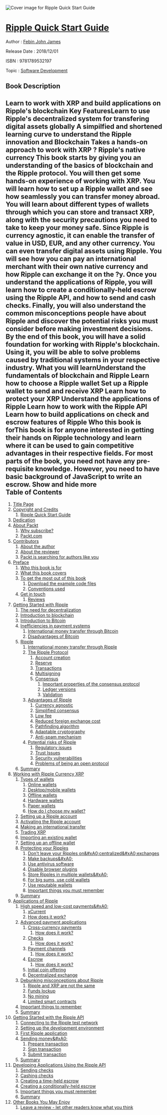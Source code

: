 ![Cover image for Ripple Quick Start Guide](https://imgdetail.ebookreading.net/cover/cover/business/EB9781789532197.jpg)

[Ripple Quick Start Guide](https://ebookreading.net/view/book/Ripple+Quick+Start+Guide-EB9781789532197_1.html "Ripple Quick Start Guide")
====================================================================================================================

Author : [Febin John James](https://ebookreading.net/search/author/Febin+John+James)

Release Date : 2018/12/01

ISBN : 9781789532197

Topic : [Software Development](https://ebookreading.net/search/category/software-development)

Book Description
-----------------

 Learn to work with XRP and build applications on Ripple's blockchain 
Key FeaturesLearn to use Ripple's decentralized system for transfering digital assets globally A simpilfied and shortened learning curve to understand the Ripple innovation and Blockchain Takes a hands-on approach to work with XRP ? Ripple's native currency This book starts by giving you an understanding of the basics of blockchain and the Ripple protocol. You will then get some hands-on experience of working with XRP. 
You will learn how to set up a Ripple wallet and see how seamlessly you can transfer money abroad. You will learn about different types of wallets through which you can store and transact XRP, along with the security precautions you need to take to keep your money safe. 
Since Ripple is currency agnostic, it can enable the transfer of value in USD, EUR, and any other currency. You can even transfer digital assets using Ripple. You will see how you can pay an international merchant with their own native currency and how Ripple can exchange it on the ?y. Once you understand the applications of Ripple, you will learn how to create a conditionally-held escrow using the Ripple API, and how to send and cash checks. 
Finally, you will also understand the common misconceptions people have about Ripple and discover the potential risks you must consider before making investment decisions. 
By the end of this book, you will have a solid foundation for working with Ripple's blockchain. Using it, you will be able to solve problems caused by traditional systems in your respective industry. 
What you will learnUnderstand the fundamentals of blockchain and Ripple Learn how to choose a Ripple wallet Set up a Ripple wallet to send and receive XRP Learn how to protect your XRP Understand the applications of Ripple Learn how to work with the Ripple API Learn how to build applications on check and escrow features of Ripple Who this book is forThis book is for anyone interested in getting their hands on Ripple technology and learn where it can be used to gain competitive advantages in their respective fields. For most parts of the book, you need not have any pre-requisite knowledge. However, you need to have basic background of JavaScript to write an escrow.
        Show and hide more                
Table of Contents
-----------------

1. [Title Page](https://ebookreading.net/view/book/Ripple+Quick+Start+Guide-EB9781789532197_2.html)
1. [Copyright and Credits](https://ebookreading.net/view/book/Ripple+Quick+Start+Guide-EB9781789532197_3.html)
    1. [Ripple Quick Start Guide](https://ebookreading.net/view/book/Ripple+Quick+Start+Guide-EB9781789532197_4.html)
1. [Dedication](https://ebookreading.net/view/book/Ripple+Quick+Start+Guide-EB9781789532197_5.html)
1. [About Packt](https://ebookreading.net/view/book/Ripple+Quick+Start+Guide-EB9781789532197_6.html)
    1. [Why subscribe?](https://ebookreading.net/view/book/Ripple+Quick+Start+Guide-EB9781789532197_7.html)
    1. [Packt.com](https://ebookreading.net/view/book/Ripple+Quick+Start+Guide-EB9781789532197_8.html)
1. [Contributors](https://ebookreading.net/view/book/Ripple+Quick+Start+Guide-EB9781789532197_9.html)
    1. [About the author](https://ebookreading.net/view/book/Ripple+Quick+Start+Guide-EB9781789532197_10.html)
    1. [About the reviewer](https://ebookreading.net/view/book/Ripple+Quick+Start+Guide-EB9781789532197_11.html)
    1. [Packt is searching for authors like you](https://ebookreading.net/view/book/Ripple+Quick+Start+Guide-EB9781789532197_12.html)
1. [Preface](https://ebookreading.net/view/book/Ripple+Quick+Start+Guide-EB9781789532197_14.html)
    1. [Who this book is for](https://ebookreading.net/view/book/Ripple+Quick+Start+Guide-EB9781789532197_15.html)
    1. [What this book covers](https://ebookreading.net/view/book/Ripple+Quick+Start+Guide-EB9781789532197_16.html)
    1. [To get the most out of this book](https://ebookreading.net/view/book/Ripple+Quick+Start+Guide-EB9781789532197_17.html)
        1. [Download the example code files](https://ebookreading.net/view/book/Ripple+Quick+Start+Guide-EB9781789532197_18.html)
        1. [Conventions used](https://ebookreading.net/view/book/Ripple+Quick+Start+Guide-EB9781789532197_19.html)
    1. [Get in touch](https://ebookreading.net/view/book/Ripple+Quick+Start+Guide-EB9781789532197_20.html)
        1. [Reviews](https://ebookreading.net/view/book/Ripple+Quick+Start+Guide-EB9781789532197_21.html)
1. [Getting Started with Ripple](https://ebookreading.net/view/book/Ripple+Quick+Start+Guide-EB9781789532197_22.html)
    1. [The need for decentralization](https://ebookreading.net/view/book/Ripple+Quick+Start+Guide-EB9781789532197_23.html)
    1. [Introduction to blockchain](https://ebookreading.net/view/book/Ripple+Quick+Start+Guide-EB9781789532197_24.html)
    1. [Introduction to Bitcoin](https://ebookreading.net/view/book/Ripple+Quick+Start+Guide-EB9781789532197_25.html)
    1. [Inefficiencies in payment systems](https://ebookreading.net/view/book/Ripple+Quick+Start+Guide-EB9781789532197_26.html)
        1. [International money transfer through Bitcoin](https://ebookreading.net/view/book/Ripple+Quick+Start+Guide-EB9781789532197_27.html)
        1. [Disadvantages of Bitcoin](https://ebookreading.net/view/book/Ripple+Quick+Start+Guide-EB9781789532197_28.html)
    1. [Ripple](https://ebookreading.net/view/book/Ripple+Quick+Start+Guide-EB9781789532197_29.html)
        1. [International money transfer through Ripple](https://ebookreading.net/view/book/Ripple+Quick+Start+Guide-EB9781789532197_30.html)
        1. [The Ripple Protocol](https://ebookreading.net/view/book/Ripple+Quick+Start+Guide-EB9781789532197_31.html)
            1. [Account creation](https://ebookreading.net/view/book/Ripple+Quick+Start+Guide-EB9781789532197_32.html)
            1. [Reserve](https://ebookreading.net/view/book/Ripple+Quick+Start+Guide-EB9781789532197_33.html)
            1. [Transactions](https://ebookreading.net/view/book/Ripple+Quick+Start+Guide-EB9781789532197_34.html)
            1. [Multisigning](https://ebookreading.net/view/book/Ripple+Quick+Start+Guide-EB9781789532197_35.html)
            1. [Consensus](https://ebookreading.net/view/book/Ripple+Quick+Start+Guide-EB9781789532197_36.html)
                1. [Important properties of the consensus protocol](https://ebookreading.net/view/book/Ripple+Quick+Start+Guide-EB9781789532197_37.html)
                1. [Ledger versions](https://ebookreading.net/view/book/Ripple+Quick+Start+Guide-EB9781789532197_38.html)
                1. [Validation](https://ebookreading.net/view/book/Ripple+Quick+Start+Guide-EB9781789532197_39.html)
        1. [Advantages of Ripple](https://ebookreading.net/view/book/Ripple+Quick+Start+Guide-EB9781789532197_40.html)
            1. [Currency agnostic](https://ebookreading.net/view/book/Ripple+Quick+Start+Guide-EB9781789532197_41.html)
            1. [Simplified consensus](https://ebookreading.net/view/book/Ripple+Quick+Start+Guide-EB9781789532197_42.html)
            1. [Low fee](https://ebookreading.net/view/book/Ripple+Quick+Start+Guide-EB9781789532197_43.html)
            1. [Reduced foreign exchange cost](https://ebookreading.net/view/book/Ripple+Quick+Start+Guide-EB9781789532197_44.html)
            1. [Pathfinding algorithm](https://ebookreading.net/view/book/Ripple+Quick+Start+Guide-EB9781789532197_45.html)
            1. [Adaptable cryptography](https://ebookreading.net/view/book/Ripple+Quick+Start+Guide-EB9781789532197_46.html)
            1. [Anti-spam mechanism](https://ebookreading.net/view/book/Ripple+Quick+Start+Guide-EB9781789532197_47.html)
        1. [Potential risks of Ripple](https://ebookreading.net/view/book/Ripple+Quick+Start+Guide-EB9781789532197_48.html)
            1. [Regulatory issues](https://ebookreading.net/view/book/Ripple+Quick+Start+Guide-EB9781789532197_49.html)
            1. [Trust Issues](https://ebookreading.net/view/book/Ripple+Quick+Start+Guide-EB9781789532197_50.html)
            1. [Security vulnerabilities](https://ebookreading.net/view/book/Ripple+Quick+Start+Guide-EB9781789532197_51.html)
            1. [Problems of being an open protocol](https://ebookreading.net/view/book/Ripple+Quick+Start+Guide-EB9781789532197_52.html)
    1. [Summary](https://ebookreading.net/view/book/Ripple+Quick+Start+Guide-EB9781789532197_53.html)
1. [Working with Ripple Currency XRP](https://ebookreading.net/view/book/Ripple+Quick+Start+Guide-EB9781789532197_54.html)
    1. [Types of wallets](https://ebookreading.net/view/book/Ripple+Quick+Start+Guide-EB9781789532197_55.html)
        1. [Online wallets](https://ebookreading.net/view/book/Ripple+Quick+Start+Guide-EB9781789532197_56.html)
        1. [Desktop/mobile wallets](https://ebookreading.net/view/book/Ripple+Quick+Start+Guide-EB9781789532197_57.html)
        1. [Offline wallets](https://ebookreading.net/view/book/Ripple+Quick+Start+Guide-EB9781789532197_58.html)
        1. [Hardware wallets](https://ebookreading.net/view/book/Ripple+Quick+Start+Guide-EB9781789532197_59.html)
        1. [Paper wallets](https://ebookreading.net/view/book/Ripple+Quick+Start+Guide-EB9781789532197_60.html)
        1. [How do I choose my wallet?](https://ebookreading.net/view/book/Ripple+Quick+Start+Guide-EB9781789532197_61.html)
    1. [Setting up a Ripple account](https://ebookreading.net/view/book/Ripple+Quick+Start+Guide-EB9781789532197_62.html)
    1. [Activating the Ripple account](https://ebookreading.net/view/book/Ripple+Quick+Start+Guide-EB9781789532197_63.html)
    1. [Making an international transfer](https://ebookreading.net/view/book/Ripple+Quick+Start+Guide-EB9781789532197_64.html)
    1. [Trading XRP](https://ebookreading.net/view/book/Ripple+Quick+Start+Guide-EB9781789532197_65.html)
    1. [Importing an existing wallet](https://ebookreading.net/view/book/Ripple+Quick+Start+Guide-EB9781789532197_66.html)
    1. [Setting up an offline wallet](https://ebookreading.net/view/book/Ripple+Quick+Start+Guide-EB9781789532197_67.html)
    1. [Protecting your Ripples](https://ebookreading.net/view/book/Ripple+Quick+Start+Guide-EB9781789532197_68.html)
        1. [Don&#39;t leave your Ripples on&amp;#xA0;centralized&amp;#xA0;exchanges](https://ebookreading.net/view/book/Ripple+Quick+Start+Guide-EB9781789532197_69.html)
        1. [Make backups&amp;#xA0;](https://ebookreading.net/view/book/Ripple+Quick+Start+Guide-EB9781789532197_70.html)
        1. [Use antivirus software](https://ebookreading.net/view/book/Ripple+Quick+Start+Guide-EB9781789532197_71.html)
        1. [Disable browser plugins](https://ebookreading.net/view/book/Ripple+Quick+Start+Guide-EB9781789532197_72.html)
        1. [Store Ripples in multiple wallets&amp;#xA0;](https://ebookreading.net/view/book/Ripple+Quick+Start+Guide-EB9781789532197_73.html)
        1. [For big sums, use cold wallets](https://ebookreading.net/view/book/Ripple+Quick+Start+Guide-EB9781789532197_74.html)
        1. [Use reputable wallets](https://ebookreading.net/view/book/Ripple+Quick+Start+Guide-EB9781789532197_75.html)
        1. [Important things you must remember](https://ebookreading.net/view/book/Ripple+Quick+Start+Guide-EB9781789532197_76.html)
    1. [Summary](https://ebookreading.net/view/book/Ripple+Quick+Start+Guide-EB9781789532197_77.html)
1. [Applications of Ripple](https://ebookreading.net/view/book/Ripple+Quick+Start+Guide-EB9781789532197_78.html)
    1. [High speed and low-cost payments&amp;#xA0;](https://ebookreading.net/view/book/Ripple+Quick+Start+Guide-EB9781789532197_79.html)
        1. [xCurrent](https://ebookreading.net/view/book/Ripple+Quick+Start+Guide-EB9781789532197_80.html)
        1. [How does it work?](https://ebookreading.net/view/book/Ripple+Quick+Start+Guide-EB9781789532197_81.html)
    1. [Advanced payment applications](https://ebookreading.net/view/book/Ripple+Quick+Start+Guide-EB9781789532197_82.html)
        1. [Cross-currency payments](https://ebookreading.net/view/book/Ripple+Quick+Start+Guide-EB9781789532197_83.html)
            1. [How does it work?](https://ebookreading.net/view/book/Ripple+Quick+Start+Guide-EB9781789532197_84.html)
        1. [Checks](https://ebookreading.net/view/book/Ripple+Quick+Start+Guide-EB9781789532197_85.html)
            1. [How does it work?](https://ebookreading.net/view/book/Ripple+Quick+Start+Guide-EB9781789532197_86.html)
        1. [Payment channels](https://ebookreading.net/view/book/Ripple+Quick+Start+Guide-EB9781789532197_87.html)
            1. [How does it work?](https://ebookreading.net/view/book/Ripple+Quick+Start+Guide-EB9781789532197_88.html)
        1. [Escrow](https://ebookreading.net/view/book/Ripple+Quick+Start+Guide-EB9781789532197_89.html)
            1. [How does it work?](https://ebookreading.net/view/book/Ripple+Quick+Start+Guide-EB9781789532197_90.html)
        1. [Initial coin offering](https://ebookreading.net/view/book/Ripple+Quick+Start+Guide-EB9781789532197_91.html)
        1. [Decentralized exchange](https://ebookreading.net/view/book/Ripple+Quick+Start+Guide-EB9781789532197_92.html)
    1. [Debunking misconceptions about Ripple](https://ebookreading.net/view/book/Ripple+Quick+Start+Guide-EB9781789532197_93.html)
        1. [Ripple and XRP are not the same](https://ebookreading.net/view/book/Ripple+Quick+Start+Guide-EB9781789532197_94.html)
        1. [Funds lockup](https://ebookreading.net/view/book/Ripple+Quick+Start+Guide-EB9781789532197_95.html)
        1. [No mining](https://ebookreading.net/view/book/Ripple+Quick+Start+Guide-EB9781789532197_96.html)
        1. [Limited smart contracts](https://ebookreading.net/view/book/Ripple+Quick+Start+Guide-EB9781789532197_97.html)
    1. [Important things to remember](https://ebookreading.net/view/book/Ripple+Quick+Start+Guide-EB9781789532197_98.html)
    1. [Summary](https://ebookreading.net/view/book/Ripple+Quick+Start+Guide-EB9781789532197_99.html)
1. [Getting Started with the Ripple API](https://ebookreading.net/view/book/Ripple+Quick+Start+Guide-EB9781789532197_100.html)
    1. [Connecting to the Ripple test network](https://ebookreading.net/view/book/Ripple+Quick+Start+Guide-EB9781789532197_101.html)
    1. [Setting up the development environment](https://ebookreading.net/view/book/Ripple+Quick+Start+Guide-EB9781789532197_102.html)
    1. [First Ripple application](https://ebookreading.net/view/book/Ripple+Quick+Start+Guide-EB9781789532197_103.html)
    1. [Sending money&amp;#xA0;](https://ebookreading.net/view/book/Ripple+Quick+Start+Guide-EB9781789532197_104.html)
        1. [Prepare transaction](https://ebookreading.net/view/book/Ripple+Quick+Start+Guide-EB9781789532197_105.html)
        1. [Sign transaction](https://ebookreading.net/view/book/Ripple+Quick+Start+Guide-EB9781789532197_106.html)
        1. [Submit transaction](https://ebookreading.net/view/book/Ripple+Quick+Start+Guide-EB9781789532197_107.html)
    1. [Summary](https://ebookreading.net/view/book/Ripple+Quick+Start+Guide-EB9781789532197_108.html)
1. [Developing Applications Using the Ripple API](https://ebookreading.net/view/book/Ripple+Quick+Start+Guide-EB9781789532197_109.html)
    1. [Sending checks](https://ebookreading.net/view/book/Ripple+Quick+Start+Guide-EB9781789532197_110.html)
    1. [Cashing checks](https://ebookreading.net/view/book/Ripple+Quick+Start+Guide-EB9781789532197_111.html)
    1. [Creating a time-held escrow](https://ebookreading.net/view/book/Ripple+Quick+Start+Guide-EB9781789532197_112.html)
    1. [Creating a conditionally-held escrow](https://ebookreading.net/view/book/Ripple+Quick+Start+Guide-EB9781789532197_113.html)
    1. [Important things you must remember](https://ebookreading.net/view/book/Ripple+Quick+Start+Guide-EB9781789532197_114.html)
    1. [Summary](https://ebookreading.net/view/book/Ripple+Quick+Start+Guide-EB9781789532197_115.html)
1. [Other Books You May Enjoy](https://ebookreading.net/view/book/Ripple+Quick+Start+Guide-EB9781789532197_116.html)
    1. [Leave a review - let other readers know what you think](https://ebookreading.net/view/book/Ripple+Quick+Start+Guide-EB9781789532197_117.html)
